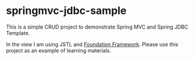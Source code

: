 # springmvc-jdbc-sample #
This is a simple CRUD project to demonstrate Spring MVC and Spring JDBC Template.

In the view I am using JSTL and [Foundation Framework](http://foundation.zurb.com). Please use this project as an example of learning materials.
